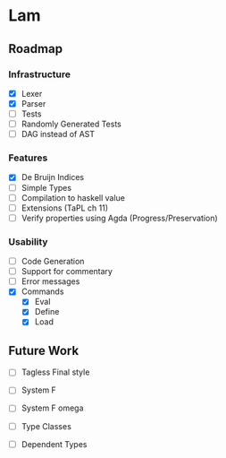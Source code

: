 # Lam
## Roadmap
### Infrastructure
  - [x] Lexer
  - [x] Parser
  - [ ] Tests
  - [ ] Randomly Generated Tests
  - [ ] DAG instead of AST

### Features
  - [x] De Bruijn Indices
  - [ ] Simple Types
  - [ ] Compilation to haskell value
  - [ ] Extensions (TaPL ch 11)
  - [ ] Verify properties using Agda (Progress/Preservation)

### Usability
  - [ ] Code Generation
  - [ ] Support for commentary
  - [ ] Error messages
  - [x] Commands
    - [x] Eval
    - [x] Define
    - [x] Load

## Future Work
  - [ ] Tagless Final style
  - [ ] System F
  - [ ] System F omega
  - [ ] Type Classes
  - [ ] Dependent Types

